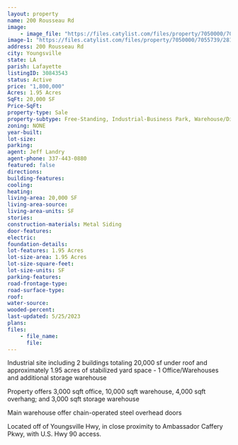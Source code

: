 ```yaml
---
layout: property
name: 200 Rousseau Rd
image:
    - image_file: "https://files.catylist.com/files/property/7050000/7055739/28199498_Screenshot_2023_05_19_at_1.27.03_PM.png"
image-1: "https://files.catylist.com/files/property/7050000/7055739/28199518_Screenshot_2023_05_19_at_2.13.39_PM.png"
address: 200 Rousseau Rd
city: Youngsville
state: LA
parish: Lafayette
listingID: 30843543
status: Active
price: "1,800,000"
Acres: 1.95 Acres
SqFt: 20,000 SF
Price-SqFt:
property-type: Sale
property-subtype: Free-Standing, Industrial-Business Park, Warehouse/Distribution
zoning: NONE
year-built:
lot-size:
parking:
agent: Jeff Landry
agent-phone: 337-443-0880
featured: false
directions:
building-features:
cooling:
heating:
living-area: 20,000 SF
living-area-source:
living-area-units: SF
stories:
construction-materials: Metal Siding
door-features:
electric:
foundation-details:
lot-features: 1.95 Acres
lot-size-area: 1.95 Acres
lot-size-square-feet:
lot-size-units: SF
parking-features:
road-frontage-type:
road-surface-type:
roof:
water-source:
wooded-percent:
last-updated: 5/25/2023
plans:
files:
    - file_name:
      file:
---
```

Industrial site including 2 buildings totaling 20,000 sf under roof and approximately 1.95 acres of stabilized yard space - 1 Office/Warehouses and additional storage warehouseProperty offers 3,000 sqft office, 10,000 sqft warehouse, 4,000 sqft overhang; and 3,000 sqft storage warehouseMain warehouse offer chain-operated steel overhead doors Located off of Youngsville Hwy, in close proximity to Ambassador Caffery Pkwy, with U.S. Hwy 90 access.
